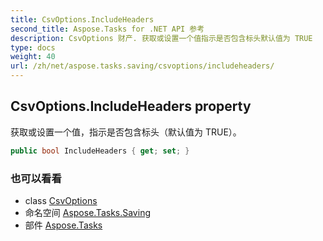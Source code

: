 ```yaml
---
title: CsvOptions.IncludeHeaders
second_title: Aspose.Tasks for .NET API 参考
description: CsvOptions 财产. 获取或设置一个值指示是否包含标头默认值为 TRUE
type: docs
weight: 40
url: /zh/net/aspose.tasks.saving/csvoptions/includeheaders/
---
```

## CsvOptions.IncludeHeaders property

获取或设置一个值，指示是否包含标头（默认值为 TRUE）。

```csharp
public bool IncludeHeaders { get; set; }
```

### 也可以看看

* class [CsvOptions](../)
* 命名空间 [Aspose.Tasks.Saving](../../csvoptions/)
* 部件 [Aspose.Tasks](../../../)


